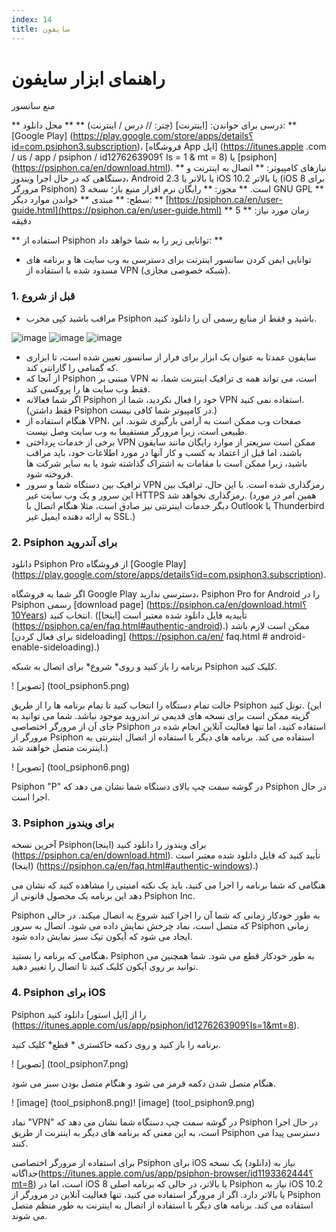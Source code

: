 ```yaml
---
index: 14
title: سایفون
---
```

# راهنمای ابزار سایفون

منع سانسور

** درسی برای خواندن: [اینترنت] (چتر: // درس / اینترنت) **
** محل دانلود: ** [Google Play] (https://play.google.com/store/apps/details؟id=com.psiphon3.subscription)، [فروشگاه App اپل] (https://itunes.apple .com / us / app / psiphon / id1276263909؟ ls = 1 & mt = 8) یا [psiphon] (https://psiphon.ca/en/download.html).
** نیازهای کامپیوتر: ** اتصال به اینترنت و دستگاهی که در حال اجرا ویندوز، Android 2.3 یا بالاتر یا iOS 10.2 یا بالاتر (iOS 8 برای مرورگر Psiphon) است.
** مجوز: ** رایگان نرم افزار منبع باز؛ نسخه 3 GNU GPL
** سطح: ** مبتدی
** خواندن موارد دیگر: ** [https://psiphon.ca/en/user-guide.html](https://psiphon.ca/en/user-guide.html)
** زمان مورد نیاز: ** 5 دقیقه

** استفاده از Psiphon توانایی زیر را به شما خواهد داد: **
- توانایی ایمن کردن سانسور اینترنت برای دسترسی به وب سایت ها و برنامه های مسدود شده با استفاده از VPN (شبکه خصوصی مجازی).

### 1. قبل از شروع

- مراقب باشید کپی مخرب  Psiphon باشید و فقط از منابع رسمی آن را دانلود کنید.

![image](tool_psiphon10.png)
![image](tool_psiphon11.png)
![image](tool_psiphon12.png)

- سایفون عمدتا به عنوان یک ابزار برای فرار از سانسور تعیین شده است، تا ابزاری که گمنامی را گارانتی کند.
- از آنجا که Psiphon مبتنی بر VPN است، می تواند همه ی ترافیک اینترنت شما، نه فقط وب سایت ها را پروکسی کند.
- اگر شما فعالانه Psiphon خود را فعال نکردید، شما از VPN استفاده نمی کنید. (فقط داشتن Psiphon در کامپیوتر شما کافی نیست.)
- هنگام استفاده از VPN، صفحات وب ممکن است به آرامی بارگیری شوند. این طبیعی است، زیرا مرورگر مستقیما به وب سایت وصل نیست.
- برخی از خدمات پرداختی VPN ممکن است سریعتر از موارد رایگان مانند سایفون باشند، اما قبل از اعتماد به کسب و کار آنها در مورد اطلاعات خود، باید مراقب باشید، زیرا ممکن است با مقامات به اشتراک گذاشته شود یا به سایر شرکت ها فروخته شود.
- ترافیک بین دستگاه شما و سرور VPN رمزگذاری شده است. با این حال، ترافیک بین این سرور و یک وب سایت غیر HTTPS رمزگذاری نخواهد شد. (همین امر در مورد دیگر خدمات اینترنتی نیز صادق است، مثلا هنگام اتصال با Outlook یا Thunderbird به ارائه دهنده ایمیل غیر SSL.)

### 2. Psiphon برای آندروید

دانلود Psiphon Pro از فروشگاه [Google Play] (https://play.google.com/store/apps/details؟id=com.psiphon3.subscription).

اگر شما به فروشگاه Google Play دسترسی ندارید، Psiphon Pro for Android را در Psiphon رسمی [download page] (https://psiphon.ca/en/download.html؟10Years) انتخاب کنید. (تأییدیه فایل دانلود شده معتبر است [اینجا] (https://psiphon.ca/en/faq.html#authentic-android).) ممکن است لازم باشد [برای فعال کردن sideloading] (https://psiphon.ca/en/ faq.html # android-enable-sideloading).)

برنامه را باز کنید و روی* شروع* برای اتصال به شبکه Psiphon کلیک کنید.

! [تصویر] (tool_psiphon5.png)

حالت تمام دستگاه را انتخاب کنید تا تمام برنامه ها را از طریق Psiphon تونل کنید. (این گزینه ممکن است برای نسخه های قدیمی تر اندروید موجود نباشد. شما می توانید به جای آن از مرورگر اختصاصی Psiphon استفاده کنید، اما تنها فعالیت آنلاین انجام شده در مرورگر از Psiphon استفاده می کند. برنامه های دیگر با استفاده از اتصال اینترنتی به اینترنت متصل خواهند شد.)

! [تصویر] (tool_psiphon6.png)

Psiphon "P" در گوشه سمت چپ بالای دستگاه شما نشان می دهد که Psiphon در حال اجرا است.

### 3. Psiphon برای ویندوز

آخرین نسخه Psiphonبرای ویندوز را دانلود کنید (اینجا) (https://psiphon.ca/en/download.html). تأیید کنید که فایل دانلود شده معتبر است (اینجا) (https://psiphon.ca/en/faq.html#authentic-windows).)

هنگامی که شما برنامه را اجرا می کنید، باید یک نکته امنیتی را مشاهده کنید که نشان می دهد این برنامه یک محصول قانونی از Psiphon Inc.

Psiphon به طور خودکار زمانی که شما آن را اجرا کنید شروع به اتصال میکند. در حالی که متصل است، نماد چرخش نمایش داده می شود. اتصال به سرور Psiphon زمانی ایجاد می شود که آیکون تیک سبز نمایش داده شود.

هنگامی که برنامه را بستید، Psiphon به طور خودکار قطع می شود. شما همچنین می توانید بر روی آیکون کلیک کنید تا اتصال را تغییر دهید.

### 4. Psiphon برای iOS

Psiphon را از [اپل استور] دانلود کنید (https://itunes.apple.com/us/app/psiphon/id1276263909؟ls=1&mt=8).

برنامه را باز کنید و روی  دکمه خاکستری * قطع* کلیک کنید.

! [تصویر] (tool_psiphon7.png)

هنگام متصل شدن دکمه قرمز می شود و هنگام متصل بودن سبز می شود.

! [image] (tool_psiphon8.png)! [image] (tool_psiphon9.png)

نماد "VPN" در گوشه سمت چپ دستگاه شما نشان می دهد که Psiphon در حال اجرا است، به این معنی که برنامه های دیگر به اینترنت از طریق Psiphon دسترسی پیدا می کنند.

برای استفاده از مرورگر اختصاصی Psiphon برای iOS نیاز به  (دانلود) یک نسخه جداگانه(https://itunes.apple.com/us/app/psiphon-browser/id1193362444؟mt=8) است، اما در iOS 8 یا بالاتر، در حالی که برنامه اصلی Psiphon نیاز به iOS 10.2 یا بالاتر دارد. اگر از مرورگر استفاده می کنید، تنها فعالیت آنلاین در مرورگر از Psiphon استفاده می کند. برنامه های دیگر با استفاده از اتصال به اینترنت به طور منظم متصل می شوند.